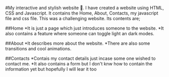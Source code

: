#My interactive and stylish website 🎉.
I have created a website using HTML, CSS and Javascript.
It contains the Home, About, Contacts, my javascript file and css file.
This was a challenging website.
Its contents are;

##Home
*It is just a page which just introduces someone to the website.
*It also contains a feature where someone can toggle light an dark modes.

##About
*It describes more about the website.
*There are also some transitions and cool animations.

##Contacts
*Contais my contact details just incase some one wished to contact me.
*It also contains a form but I don't knw how to contain the information yet but hopefully I will lear it too